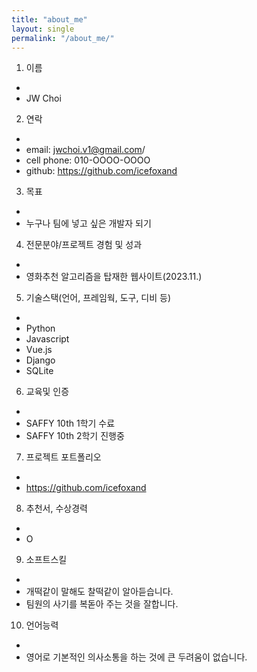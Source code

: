 ```yaml
---
title: "about_me"
layout: single
permalink: "/about_me/"
---
```


1. 이름
-
- JW Choi


2. 연락
-
- email: jwchoi.v1@gmail.com/
- cell phone: 010-OOOO-OOOO
- github: https://github.com/icefoxand 


3. 목표
- 
- 누구나 팀에 넣고 싶은 개발자 되기


4. 전문분야/프로젝트 경험 및 성과
-
- 영화추천 알고리즘을 탑재한 웹사이트(2023.11.)


5. 기술스택(언어, 프레임웍, 도구, 디비 등)
-
- Python
- Javascript
- Vue.js
- Django
- SQLite


6. 교육및 인증
-
- SAFFY 10th 1학기 수료
- SAFFY 10th 2학기 진행중


7. 프로젝트 포트폴리오
-
- https://github.com/icefoxand


8. 추천서, 수상경력
-
- O


9. 소프트스킬
-
- 개떡같이 말해도 찰떡같이 알아듣습니다.
- 팀원의 사기를 복돋아 주는 것을 잘합니다.


10. 언어능력
-
- 영어로 기본적인 의사소통을 하는 것에 큰 두려움이 없습니다.